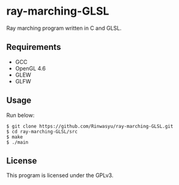 # ray-marching-GLSL

Ray marching program written in C and GLSL.

## Requirements

- GCC
- OpenGL 4.6
- GLEW
- GLFW

## Usage

Run below:
```console
$ git clone https://github.com/Rinwasyu/ray-marching-GLSL.git
$ cd ray-marching-GLSL/src
$ make
$ ./main
```

## License
This program is licensed under the GPLv3.
